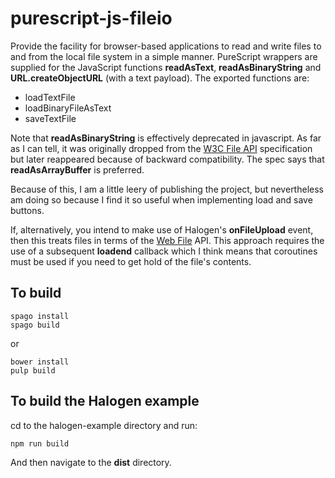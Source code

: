 purescript-js-fileio
====================

Provide the facility for browser-based applications to read and write files to and from the local file system in a simple manner. PureScript wrappers are supplied for the JavaScript functions __readAsText__, __readAsBinaryString__ and __URL.createObjectURL__ (with a text payload). The exported functions are:

*  loadTextFile
*  loadBinaryFileAsText
*  saveTextFile

Note that __readAsBinaryString__ is effectively deprecated in javascript. As far as I can tell, it was originally dropped from the [W3C File API](https://www.w3.org/TR/FileAPI/) specification but later reappeared because of backward compatibility.  The spec says that __readAsArrayBuffer__ is preferred.

Because of this, I am a little leery of publishing the project, but nevertheless am doing so because I find it so useful when implementing load and save buttons.

If, alternatively, you intend to make use of Halogen's __onFileUpload__ event, then this treats files in terms of the [Web File](https://pursuit.purescript.org/packages/purescript-web-file/2.3.0/docs/Web.File.File#t:File) API. This approach requires the use of a subsequent __loadend__ callback which I think means that coroutines must be used if you need to get hold of the file's contents.


## To build

    spago install
    spago build

or

    bower install
    pulp build

## To build the Halogen example

cd to the halogen-example directory and run:


    npm run build


And then navigate to the __dist__ directory.
